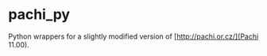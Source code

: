 # pachi_py 

Python wrappers for a slightly modified version of [http://pachi.or.cz/](Pachi 11.00).
